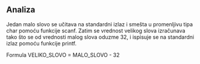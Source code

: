 ## Analiza

Jedan malo slovo se učitava na standardni izlaz i smešta u promenljivu tipa char pomoću funkcije scanf. Zatim se vrednost velikog slova izračunava tako što se od vrednosti malog slova oduzme 32, i ispisuje se na standardni izlaz pomoću funkcije printf.

Formula VELIKO_SLOVO = MALO_SLOVO - 32
